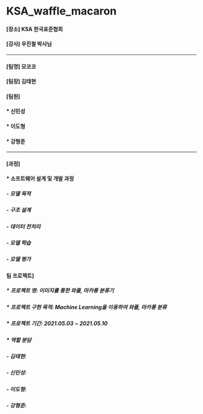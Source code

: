 # KSA_waffle_macaron


#### [장소] KSA 한국표준협회
#### [강사] 우진철 박사님

***
#### [팀명] 모코코

#### [팀장] 김태현

#### [팀원]
####   * 신민성
####   * 이도형
####   * 강형준

***
#### [과정]
####  * 소프트웨어 설계 및 개발 과정
#####    - 모델 목적
#####    - 구조 설계
#####    - 데이터 전처리
#####    - 모델 학습
#####    - 모델 평가

#### 팀 프로젝트]
#####  * 프로젝트 명: 이미지를 통한 와플, 마카롱 분류기
#####  * 프로젝트 구현 목적: Machine Learning을 이용하여 와플, 마카롱 분류
#####  * 프로젝트 기간: 2021.05.03 ~ 2021.05.10
#####  * 역할 분담
#####    - 김태현:
#####    - 신민성:
#####    - 이도형:
#####    - 강형준: 
